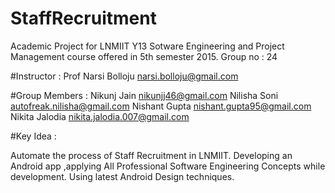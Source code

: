 # StaffRecruitment
Academic Project for LNMIIT Y13 Sotware Engineering and Project Management course offered in 5th semester 2015.
Group no : 24

#Instructor : 
Prof Narsi Bolloju narsi.bolloju@gmail.com

#Group Members : 
Nikunj Jain <nikunjj46@gmail.com>
Nilisha Soni <autofreak.nilisha@gmail.com>
Nishant Gupta <nishant.gupta95@gmail.com>
Nikita Jalodia <nikita.jalodia.007@gmail.com>

#Key Idea :

Automate the process of Staff Recruitment in LNMIIT.
Developing an Android app ,applying All Professional Software Engineering Concepts while development.
Using latest Android Design techniques.


